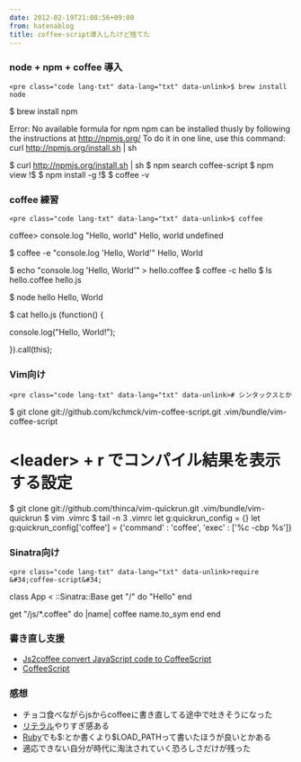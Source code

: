 ```yaml
---
date: 2012-02-19T21:08:56+09:00
from: hatenablog
title: coffee-script導入したけど捨てた
---
```



<div class="section">
    <h3>node + npm + coffee 導入</h3>

    <pre class="code lang-txt" data-lang="txt" data-unlink>$ brew install node
$ brew install npm

Error: No available formula for npm
npm can be installed thusly by following the instructions at
  http://npmjs.org/
To do it in one line, use this command:
  curl http://npmjs.org/install.sh | sh

$ curl http://npmjs.org/install.sh | sh
$ npm search coffee-script
$ npm view !$
$ npm install -g !$
$ coffee -v</pre>

</div>
<div class="section">
    <h3>coffee 練習</h3>

    <pre class="code lang-txt" data-lang="txt" data-unlink>$ coffee

coffee&gt; console.log &#34;Hello, world&#34;
Hello, world
undefined

$ coffee -e &#34;console.log &#39;Hello, World&#39;&#34;
Hello, World

$ echo &#34;console.log &#39;Hello, World&#39;&#34; &gt; hello.coffee
$ coffee -c hello
$ ls
hello.coffee hello.js

$ node hello
Hello, World

$ cat hello.js
(function() {

  console.log(&#34;Hello, World!&#34;);

}).call(this);</pre>

</div>
<div class="section">
    <h3>Vim向け</h3>

    <pre class="code lang-txt" data-lang="txt" data-unlink># シンタックスとか
$ git clone git://github.com/kchmck/vim-coffee-script.git .vim/bundle/vim-coffee-script

# &lt;leader&gt; + r でコンパイル結果を表示する設定
$ git clone git://github.com/thinca/vim-quickrun.git .vim/bundle/vim-quickrun
$ vim .vimrc
$ tail -n 3 .vimrc
let g:quickrun_config = {}
let g:quickrun_config[&#39;coffee&#39;] = {&#39;command&#39; : &#39;coffee&#39;, &#39;exec&#39; : [&#39;%c -cbp %s&#39;]}</pre>

</div>
<div class="section">
    <h3>Sinatra向け</h3>

    <pre class="code lang-txt" data-lang="txt" data-unlink>require &#34;coffee-script&#34;

class App &lt; ::Sinatra::Base
  get &#34;/&#34; do
    &#34;Hello&#34;
  end

  get &#34;/js/*.coffee&#34; do |name|
    coffee name.to_sym
  end
end</pre>

</div>
<div class="section">
    <h3>書き直し支援</h3>

<ul>
<li><a href="http://js2coffee.org/">Js2coffee convert JavaScript code to CoffeeScript</a></li>
<li><a href="http://coffeescript.org/">CoffeeScript</a></li>
</ul>
</div>
<div class="section">
    <h3>感想</h3>

<ul>
<li>チョコ食べながらjsからcoffeeに書き直してる途中で吐きそうになった</li>
<li><a class="keyword" href="http://d.hatena.ne.jp/keyword/%A5%EA%A5%C6%A5%E9%A5%EB">リテラル</a>やりすぎ感ある</li>
<li><a class="keyword" href="http://d.hatena.ne.jp/keyword/Ruby">Ruby</a>でも$:とか書くより$LOAD_PATHって書いたほうが良いとかある</li>
<li>適応できない自分が時代に淘汰されていく恐ろしさだけが残った</li>
</ul>
</div>
